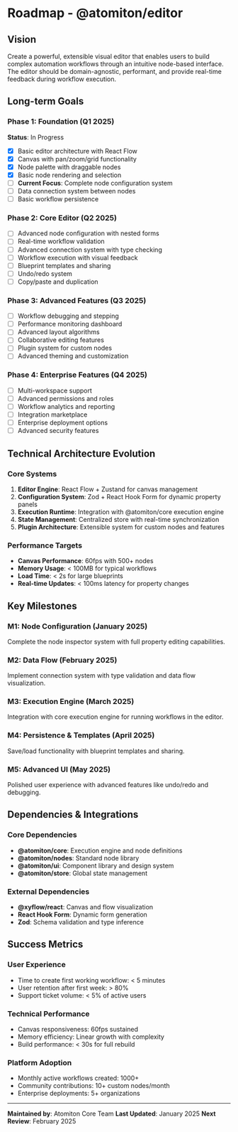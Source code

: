 # Roadmap - @atomiton/editor

## Vision

Create a powerful, extensible visual editor that enables users to build complex automation workflows through an intuitive node-based interface. The editor should be domain-agnostic, performant, and provide real-time feedback during workflow execution.

## Long-term Goals

### Phase 1: Foundation (Q1 2025)

**Status**: In Progress

- [x] Basic editor architecture with React Flow
- [x] Canvas with pan/zoom/grid functionality
- [x] Node palette with draggable nodes
- [x] Basic node rendering and selection
- [ ] **Current Focus**: Complete node configuration system
- [ ] Data connection system between nodes
- [ ] Basic workflow persistence

### Phase 2: Core Editor (Q2 2025)

- [ ] Advanced node configuration with nested forms
- [ ] Real-time workflow validation
- [ ] Advanced connection system with type checking
- [ ] Workflow execution with visual feedback
- [ ] Blueprint templates and sharing
- [ ] Undo/redo system
- [ ] Copy/paste and duplication

### Phase 3: Advanced Features (Q3 2025)

- [ ] Workflow debugging and stepping
- [ ] Performance monitoring dashboard
- [ ] Advanced layout algorithms
- [ ] Collaborative editing features
- [ ] Plugin system for custom nodes
- [ ] Advanced theming and customization

### Phase 4: Enterprise Features (Q4 2025)

- [ ] Multi-workspace support
- [ ] Advanced permissions and roles
- [ ] Workflow analytics and reporting
- [ ] Integration marketplace
- [ ] Enterprise deployment options
- [ ] Advanced security features

## Technical Architecture Evolution

### Core Systems

1. **Editor Engine**: React Flow + Zustand for canvas management
2. **Configuration System**: Zod + React Hook Form for dynamic property panels
3. **Execution Runtime**: Integration with @atomiton/core execution engine
4. **State Management**: Centralized store with real-time synchronization
5. **Plugin Architecture**: Extensible system for custom nodes and features

### Performance Targets

- **Canvas Performance**: 60fps with 500+ nodes
- **Memory Usage**: < 100MB for typical workflows
- **Load Time**: < 2s for large blueprints
- **Real-time Updates**: < 100ms latency for property changes

## Key Milestones

### M1: Node Configuration (January 2025)

Complete the node inspector system with full property editing capabilities.

### M2: Data Flow (February 2025)

Implement connection system with type validation and data flow visualization.

### M3: Execution Engine (March 2025)

Integration with core execution engine for running workflows in the editor.

### M4: Persistence & Templates (April 2025)

Save/load functionality with blueprint templates and sharing.

### M5: Advanced UI (May 2025)

Polished user experience with advanced features like undo/redo and debugging.

## Dependencies & Integrations

### Core Dependencies

- **@atomiton/core**: Execution engine and node definitions
- **@atomiton/nodes**: Standard node library
- **@atomiton/ui**: Component library and design system
- **@atomiton/store**: Global state management

### External Dependencies

- **@xyflow/react**: Canvas and flow visualization
- **React Hook Form**: Dynamic form generation
- **Zod**: Schema validation and type inference

## Success Metrics

### User Experience

- Time to create first working workflow: < 5 minutes
- User retention after first week: > 80%
- Support ticket volume: < 5% of active users

### Technical Performance

- Canvas responsiveness: 60fps sustained
- Memory efficiency: Linear growth with complexity
- Build performance: < 30s for full rebuild

### Platform Adoption

- Monthly active workflows created: 1000+
- Community contributions: 10+ custom nodes/month
- Enterprise deployments: 5+ organizations

---

**Maintained by**: Atomiton Core Team
**Last Updated**: January 2025
**Next Review**: February 2025

